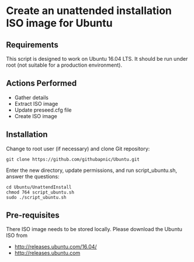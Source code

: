 # Create an unattended installation ISO image for Ubuntu
## Requirements
This script is designed to work on Ubuntu 16.04 LTS. It should be run under root (not suitable for a production environment).
## Actions Performed
* Gather details
* Extract ISO image
* Update preseed.cfg file
* Create ISO image

## Installation
Change to root user (if necessary) and clone Git repository:
```
git clone https://github.com/githubapnic/Ubuntu.git
```
Enter the new directory, update permissions, and run script_ubuntu.sh, answer the questions:
```
cd Ubuntu/UnattendInstall
chmod 764 script_ubuntu.sh
sudo ./script_ubuntu.sh
```
## Pre-requisites
There ISO image needs to be stored locally. Please download the Ubuntu ISO from
* http://releases.ubuntu.com/16.04/
* http://releases.ubuntu.com
